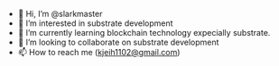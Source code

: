 - 👋 Hi, I’m @slarkmaster
- 👀 I’m interested in substrate development
- 🌱 I’m currently learning blockchain technology expecially substrate.
- 💞️ I’m looking to collaborate on substrate development
- 📫 How to reach me (kjeih1102@gmail.com)

<!---
slarkmaster/slarkmaster is a ✨ special ✨ repository because its `README.md` (this file) appears on your GitHub profile.
You can click the Preview link to take a look at your changes.
--->
